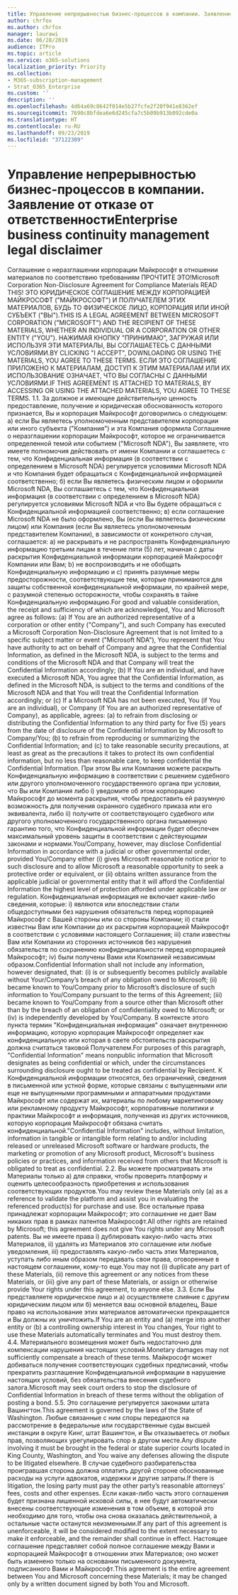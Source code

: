 ```yaml
---
title: Управление непрерывностью бизнес-процессов в компании. Заявление от отказе от ответственности
author: chrfox
ms.author: chrfox
manager: laurawi
ms.date: 06/28/2019
audience: ITPro
ms.topic: article
ms.service: o365-solutions
localization_priority: Priority
ms.collection:
- M365-subscription-management
- Strat_O365_Enterprise
ms.custom: ''
description: ''
ms.openlocfilehash: 4d64a69c8642f014e5b27fcfe2f20f941e8362ef
ms.sourcegitcommit: 7690c8bfdea6e6d245cfa7c5b09b913b092cde0a
ms.translationtype: HT
ms.contentlocale: ru-RU
ms.lasthandoff: 09/23/2019
ms.locfileid: "37122309"
---
```

# <a name="enterprise-business-continuity-management-legal-disclaimer"></a><span data-ttu-id="e5c2d-102">Управление непрерывностью бизнес-процессов в компании. Заявление от отказе от ответственности</span><span class="sxs-lookup"><span data-stu-id="e5c2d-102">Enterprise business continuity management legal disclaimer</span></span>

<span data-ttu-id="e5c2d-103">Соглашение о неразглашении корпорации Майкрософт в отношении материалов по соответствию требованиям ПРОЧТИТЕ ЭТО!</span><span class="sxs-lookup"><span data-stu-id="e5c2d-103">Microsoft Corporation Non-Disclosure Agreement for Compliance Materials   READ THIS!</span></span> <span data-ttu-id="e5c2d-104">ЭТО ЮРИДИЧЕСКОЕ СОГЛАШЕНИЕ МЕЖДУ КОРПОРАЦИЕЙ МАЙКРОСОФТ ("МАЙКРОСОФТ") И ПОЛУЧАТЕЛЕМ ЭТИХ МАТЕРИАЛОВ, БУДЬ ТО ФИЗИЧЕСКОЕ ЛИЦО, КОРПОРАЦИЯ ИЛИ ИНОЙ СУБЪЕКТ ("ВЫ").</span><span class="sxs-lookup"><span data-stu-id="e5c2d-104">THIS IS A LEGAL AGREEMENT BETWEEN MICROSOFT CORPORATION ("MICROSOFT") AND THE RECIPIENT OF THESE MATERIALS, WHETHER AN INDIVIDUAL OR A CORPORATION OR OTHER ENTITY ("YOU").</span></span> <span data-ttu-id="e5c2d-105">НАЖИМАЯ КНОПКУ "ПРИНИМАЮ", ЗАГРУЖАЯ ИЛИ ИСПОЛЬЗУЯ ЭТИ МАТЕРИАЛЫ, ВЫ СОГЛАШАЕТЕСЬ С ДАННЫМИ УСЛОВИЯМИ.</span><span class="sxs-lookup"><span data-stu-id="e5c2d-105">BY CLICKING "I ACCEPT", DOWNLOADING OR USING THE MATERIALS, YOU AGREE TO THESE TERMS.</span></span> <span data-ttu-id="e5c2d-106">ЕСЛИ ЭТО СОГЛАШЕНИЕ ПРИЛОЖЕНО К МАТЕРИАЛАМ, ДОСТУП К ЭТИМ МАТЕРИАЛАМ ИЛИ ИХ ИСПОЛЬЗОВАНИЕ ОЗНАЧАЕТ, ЧТО ВЫ СОГЛАСНЫ С ДАННЫМИ УСЛОВИЯМИ.</span><span class="sxs-lookup"><span data-stu-id="e5c2d-106">IF THIS AGREEMENT IS ATTACHED TO MATERIALS, BY ACCESSING OR USING THE ATTACHED MATERIALS, YOU AGREE TO THESE TERMS.</span></span> <span data-ttu-id="e5c2d-107">1.</span><span class="sxs-lookup"><span data-stu-id="e5c2d-107">1.</span></span> <span data-ttu-id="e5c2d-108">За должное и имеющее действительную ценность предоставление, получение и юридическая обоснованность которого признается, Вы и корпорация Майкрософт договорились о следующем: a) если Вы являетесь уполномоченным представителем корпорации или иного субъекта ("Компания") и эта Компания оформила Соглашение о неразглашении корпорации Майкрософт, которое не ограничивается определенной темой или событием ("Microsoft NDA"), Вы заявляете, что имеете полномочия действовать от имени Компании и соглашаетесь с тем, что Конфиденциальная информация (в соответствии с определением в Microsoft NDA) регулируется условиями Microsoft NDA и что Компания будет обращаться с Конфиденциальной информацией соответственно; б) если Вы являетесь физическим лицом и оформили Microsoft NDA, Вы соглашаетесь с тем, что Конфиденциальная информация (в соответствии с определением в Microsoft NDA) регулируется условиями Microsoft NDA и что Вы будете обращаться с Конфиденциальной информацией соответственно; в) если соглашение Microsoft NDA не было оформлено, Вы (если Вы являетесь физическим лицом) или Компания (если Вы являетесь уполномоченным представителем Компании), в зависимости от конкретного случая, соглашается: a) не раскрывать и не распространять Конфиденциальную информацию третьим лицам в течение пяти (5) лет, начиная с даты раскрытия Конфиденциальной информации корпорацией Майкрософт Компании или Вам; b) не воспроизводить и не обобщать Конфиденциальную информацию и c) принять разумные меры предосторожности, соответствующие тем, которые принимаются для защиты собственной конфиденциальной информации, по крайней мере, с разумной степенью осторожности, чтобы сохранять в тайне Конфиденциальную информацию.</span><span class="sxs-lookup"><span data-stu-id="e5c2d-108">For good and valuable consideration, the receipt and sufficiency of which are  acknowledged, You and Microsoft agree as follows: (a) If You are an authorized representative of a corporation or other entity ("Company"), and such Company  has executed a Microsoft Corporation Non-Disclosure Agreement that is not limited to a specific subject matter or event ("Microsoft NDA"), You represent that  You have authority to act on behalf of Company and agree that the Confidential Information, as defined in the Microsoft NDA, is subject to the terms and  conditions of the Microsoft NDA and that Company will treat the Confidential Information accordingly; (b) If You are an individual, and have executed a  Microsoft NDA, You agree that the Confidential Information, as defined in the Microsoft NDA, is subject to the terms and conditions of the Microsoft NDA and  that You will treat the Confidential Information accordingly; or (c) If a Microsoft NDA has not been executed, You (if You are an individual), or Company (if You  are an authorized representative of Company), as applicable, agrees: (a) to refrain from disclosing or distributing the Confidential Information to any third party  for five (5) years from the date of disclosure of the Confidential Information by Microsoft to Company/You; (b) to refrain from reproducing or summarizing the  Confidential Information; and (c) to take reasonable security precautions, at least as great as the precautions it takes to protect its own confidential information,  but no less than reasonable care, to keep confidential the Confidential Information.</span></span> <span data-ttu-id="e5c2d-109">При этом Вы или Компания можете раскрыть Конфиденциальную информацию в соответствии с решением судебного или другого уполномоченного государственного органа при условии, что Вы или Компания либо i) уведомите об этом корпорацию Майкрософт до момента раскрытия, чтобы предоставить ей разумную возможность для получения охранного судебного приказа или его эквивалента, либо ii) получите от соответствующего судебного или другого уполномоченного государственного органа письменную гарантию того, что Конфиденциальной информации будет обеспечен максимальный уровень защиты в соответствии с действующими законами и нормами.</span><span class="sxs-lookup"><span data-stu-id="e5c2d-109">You/Company, however, may disclose Confidential Information in  accordance with a judicial or other governmental order, provided You/Company either (i) gives Microsoft reasonable notice prior to such disclosure and to allow  Microsoft a reasonable opportunity to seek a protective order or equivalent, or (ii) obtains written assurance from the applicable judicial or governmental entity  that it will afford the Confidential Information the highest level of protection afforded under applicable law or regulation.</span></span> <span data-ttu-id="e5c2d-110">Конфиденциальная информация не включает какие-либо сведения, которые: i) являются или впоследствии стали общедоступными без нарушения обязательств перед корпорацией Майкрософт с Вашей стороны или со стороны Компании; ii) стали известны Вам или Компании до их раскрытия корпорацией Майкрософт в соответствии с условиями настоящего Соглашения; iii) стали известны Вам или Компании из сторонних источников без нарушения обязательств по сохранению конфиденциальности перед корпорацией Майкрософт; iv) были получены Вами или Компанией независимым образом.</span><span class="sxs-lookup"><span data-stu-id="e5c2d-110">Confidential Information shall not  include any information, however designated, that: (i) is or subsequently becomes publicly available without Your/Company’s breach of any obligation owed to  Microsoft; (ii) became known to You/Company prior to Microsoft’s disclosure of such information to You/Company pursuant to the terms of this Agreement; (iii)  became known to You/Company from a source other than Microsoft other than by the breach of an obligation of confidentiality owed to Microsoft; or (iv) is  independently developed by You/Company.</span></span> <span data-ttu-id="e5c2d-111">В контексте этого пункта термин "Конфиденциальная информация" означает внутреннюю информацию, которую корпорация Майкрософт определяет как конфиденциальную или которая в свете обстоятельств раскрытия должна считаться таковой Получателем.</span><span class="sxs-lookup"><span data-stu-id="e5c2d-111">For purposes of this paragraph, "Confidential Information" means nonpublic information that Microsoft designates as being confidential or which, under the circumstances surrounding disclosure ought to be treated as confidential by Recipient.</span></span> <span data-ttu-id="e5c2d-112">К Конфиденциальной информации относятся, без ограничений, сведения в письменной или устной форме, которые связаны с выпущенными или еще не выпущенными программными и аппаратными продуктами Майкрософт или содержат их, материалы по любому маркетинговому или рекламному продукту Майкрософт, корпоративные политики и практики Майкрософт и информация, полученная из других источников, которую корпорация Майкрософт обязана считать конфиденциальной.</span><span class="sxs-lookup"><span data-stu-id="e5c2d-112">"Confidential Information"  includes, without limitation, information in tangible or intangible form relating to and/or including released or unreleased Microsoft software or hardware  products, the marketing or promotion of any Microsoft product, Microsoft's business policies or practices, and information received from others that Microsoft  is obligated to treat as confidential.</span></span> <span data-ttu-id="e5c2d-113">2.</span><span class="sxs-lookup"><span data-stu-id="e5c2d-113">2.</span></span> <span data-ttu-id="e5c2d-114">Вы можете просматривать эти Материалы только а) для справки, чтобы проверить платформу и оценить целесообразность приобретения и использования соответствующих продуктов.</span><span class="sxs-lookup"><span data-stu-id="e5c2d-114">You may review these Materials only (a) as a reference to validate the platform and assist you in evaluating the referenced product(s) for purchase and use.</span></span> <span data-ttu-id="e5c2d-115">Все остальные права принадлежат корпорации Майкрософт; это соглашение не дает Вам никаких прав в рамках патентов Майкрософт.</span><span class="sxs-lookup"><span data-stu-id="e5c2d-115">All other rights are retained by Microsoft; this agreement does not give You rights under any Microsoft patents.</span></span> <span data-ttu-id="e5c2d-116">Вы не имеете права i) дублировать какую-либо часть этих Материалов, ii) удалять из Материалов это соглашение или любые уведомления, iii) предоставлять какую-либо часть этих Материалов, уступать либо иным образом передавать свои права, оговоренные в настоящем соглашении, кому-то еще.</span><span class="sxs-lookup"><span data-stu-id="e5c2d-116">You may not (i) duplicate any part of these Materials, (ii) remove this agreement or any notices from these Materials, or (iii) give any part of these Materials, or assign or otherwise provide Your rights under this agreement, to anyone else.</span></span> <span data-ttu-id="e5c2d-117">3.</span><span class="sxs-lookup"><span data-stu-id="e5c2d-117">3.</span></span> <span data-ttu-id="e5c2d-118">Если Вы представляете юридическое лицо и а) осуществляете слияние с другим юридическим лицом или б) меняется ваш основной владелец, Ваше право на использование этих материалов автоматически прекращается и Вы должны их уничтожить.</span><span class="sxs-lookup"><span data-stu-id="e5c2d-118">If You are an entity and (a) merge into another entity or (b) a controlling ownership interest in You changes, Your right to use these Materials automatically terminates and You must destroy them.</span></span> <span data-ttu-id="e5c2d-119">4.</span><span class="sxs-lookup"><span data-stu-id="e5c2d-119">4.</span></span>  <span data-ttu-id="e5c2d-120">Материального возмещения может быть недостаточно для компенсации нарушения настоящих условий.</span><span class="sxs-lookup"><span data-stu-id="e5c2d-120">Monetary damages may not sufficiently compensate a breach of these terms.</span></span>  <span data-ttu-id="e5c2d-121">Майкрософт может добиваться получения соответствующих судебных предписаний, чтобы прекратить разглашение Конфиденциальной информации в нарушение настоящих условий, без обязательства внесения судебного залога.</span><span class="sxs-lookup"><span data-stu-id="e5c2d-121">Microsoft may seek court orders to stop the disclosure of Confidential Information in breach of these terms without the obligation of posting a bond.</span></span>  <span data-ttu-id="e5c2d-122">5.</span><span class="sxs-lookup"><span data-stu-id="e5c2d-122">5.</span></span> <span data-ttu-id="e5c2d-123">Это соглашение регулируется законами штата Вашингтон.</span><span class="sxs-lookup"><span data-stu-id="e5c2d-123">This agreement is governed by the laws of the State of Washington.</span></span> <span data-ttu-id="e5c2d-124">Любые связанные с ним споры передаются на рассмотрение в федеральные или государственные суды высшей инстанции в округе Кинг, штат Вашингтон, и Вы отказываетесь от любых прав, позволяющих урегулировать спор в другом месте.</span><span class="sxs-lookup"><span data-stu-id="e5c2d-124">Any dispute involving it must be brought in the federal or state superior courts located in King County, Washington, and You waive any defenses allowing the dispute to be litigated elsewhere.</span></span> <span data-ttu-id="e5c2d-125">В случае судебного разбирательства проигравшая сторона должна оплатить другой стороне обоснованные расходы на услуги адвокатов, издержки и другие затраты.</span><span class="sxs-lookup"><span data-stu-id="e5c2d-125">If there is litigation, the losing party must pay the other party’s reasonable attorneys’ fees, costs and other expenses.</span></span> <span data-ttu-id="e5c2d-126">Если какая-либо часть этого соглашения будет признана лишенной исковой силы, в нее будут автоматически внесены соответствующие изменения в том объеме, в которой это необходимо для того, чтобы она снова оказалась действительной, а остальные части останутся неизменными.</span><span class="sxs-lookup"><span data-stu-id="e5c2d-126">If any part of this agreement is unenforceable, it will be considered modified to the extent necessary to make it enforceable, and the remainder shall continue in effect.</span></span> <span data-ttu-id="e5c2d-127">Настоящее соглашение представляет собой полное соглашение между Вами и корпорацией Майкрософт в отношении этих Материалов; оно может быть изменено только на основании письменного документа, подписанного Вами и Майкрософт.</span><span class="sxs-lookup"><span data-stu-id="e5c2d-127">This agreement is the entire agreement between You and Microsoft concerning these Materials; it may be changed only by a written document signed by both You and Microsoft.</span></span>
